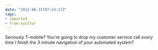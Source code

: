 ```yaml
---
date: "2012-08-31T07:54:17Z"
tags:
- imported
- from-twitter
---
```

Seriously T-mobile? You're going to drop my customer service call *every time* I finish the 3 minute navigation of your automated system?
